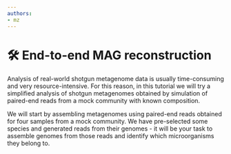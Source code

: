 ```yaml
---
authors:
- mz
---
```

# 🛠️ End-to-end MAG reconstruction

Analysis of real-world shotgun metagenome data is usually time-consuming and very resource-intensive. For this reason, 
in this tutorial we will try a simplified analysis of shotgun metagenomes obtained by simulation of paired-end reads from 
a mock community with known composition.

We will start by assembling metagenomes using paired-end reads obtained for four samples from a mock community. 
We have pre-selected some species and generated reads from their genomes - it will be your task to assemble genomes from 
those reads and identify which microorganisms they belong to.
